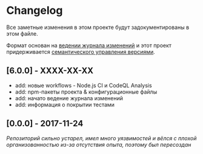 # Changelog
Все заметные изменения в этом проекте будут задокументированы в этом файле.

Формат основан на [ведении журнала изменений](https://keepachangelog.com/en/1.0.0/)
и этот проект придерживается [семантического управления версиями](https://semver.org/spec/v2.0.0.html).

## [6.0.0] - XXXX-XX-XX

- add: новые workflows - Node.js CI и CodeQL Analysis
- add: npm-пакеты проекта & конфигурационные файлы
- add: начато ведение журнала изменений
- add: информация о покрытии тестами

## [0.0.0] - 2017-11-24
*Репозиторий сильно устарел, имел много уязвимостей и вёлся с плохой организованностью из-за отсутствия опыта, поэтому был пересоздан*
